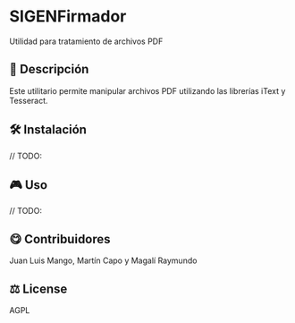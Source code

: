 # SIGENFirmador
Utilidad para tratamiento de archivos PDF

## 📄 Descripción

Este utilitario permite manipular archivos PDF utilizando las librerías iText y Tesseract.


## 🛠 Instalación

// TODO:

## 🎮 Uso 

// TODO:

## 😋 Contribuidores
Juan Luis Mango, Martín Capo y Magalí Raymundo


## ⚖️ License

AGPL

